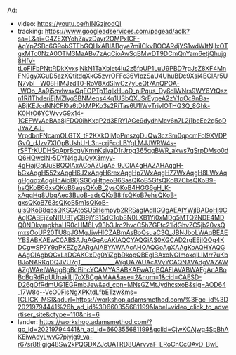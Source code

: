 Ad:
- video: https://youtu.be/hINGzjrodQI
- tracking: https://www.googleadservices.com/pagead/aclk?sa=L&ai=C4ZEXtYohZavzDayr2OMPxICF-AqYpZSBc6G9obSTEbGQHxABIABgye7miICkvBOCARdjYS1wdWItNjIxOTgxMTc0NzA0OTM3MaABv7zAqCioAwSqBMwDT9DCmQnYam6etjQhujg8HfV-tLoFIFbPNttRDkXvxsjNkN1TaXbiet4Iu2z5fpUP1LuU9PBD7rgJsZ8XF4MnFN9gyXGuD5azXQtitdqXkG5zvrOFFc36VIpzSaU4UhuBDc9Xsi4BClAr5UN7ybl__W08HlMJzdT0-RoV8XdSIwCz7yLeQt7AnQPOA-_WOo_Aa9j5qvlwsxQqFOPTp11qIkHuoD_pIPqus_Dy6dlWNrs9WY6YtQszn1Ri1ThderiEjMZIyq3BNMeqs4Kq1USbQXJSrEygeA2zY1pOc9nBa-ABjKEJcdNNCFl0a6tDkMPKo3s2RiTas6U1lWvTriyIOTHG3Q_8Ghk-K0HtO6YCWvvG9x14-1CEFWvAeBAa8jFDQ0ihKxqP2d3ERYIAGe9dydhMcv6n7L2j1beEe2q5oDJYa7_AJ-VrpdbnFNcamOLGTX_tF2KXkOIMpPmszgDuQw3czSm0qpcmFol9XVDPGvQ_dJzv7XIOpBUshU-L3n-crjFccLBYgLMJJWRW4s-rSFTrKUDHSgApr8cgVKmnKsiyaD1rJrpg365qqBWR_akws7qSrpDMso0dQ6HQwclN-5DYN4gJuQyX3myy-4gFiajGqUuSBQQIAxACoAZUgAe_9JCIA4gHAZAHAqgH-bGxAqgH552xAqgH6J2xAqgH6rexAqgHp7WxAqgH77WxAqgH8LWxAqgHgqqxAqgHhAioB6jSG6gHtgeoB6SasQKoB5GfsQKoB7CbsQKoB9-hsQKoB66xsQKoB6aqsQKoB_2ysQKoB4HGG6gH_K-xAqgHq8UbqAec3BuoB-adsQKoB8ifsQKoB7ehsQKoB-qxsQKoB763sQKoB5m1sQKoB-ulsQKoB8qpsQKSCAtoSU5Hempyb2RRSagIAdIIGQgAEAIYWjIBADoHj9CAgICABEjZoNI1UBTyCB9jYS15dC1ob3N0LXB1Yi0xMDg5MTQ2NDE4MDQ0NDkymgkhaHR0cHM6Ly93b3Jrc2hvcC5hZGFtc21ldGhvZC5jb20vsQmxsOoUP20TU8gJGMgJjwHICZABmAsBoQsuaC3Q_JBNJboLWAgBEAEYBSABKAEwC0ABSAJgAGgAcAKIAQCYAQGiAS0KGCAD2rgEEjIQOg4KDCgwSP7Y9aPKEZgZARgAIABYAWAAcAHQAQGoAgXAAgKoAQHYAQGAAgGIAgbQCxLaDCAKCxDg0YiZgbDkopQBEgIBAxoNGImoxqlLIMrr7uKbBJoNARKqDQJVU7gT____________AYgUA7AUAcAVyYCAQNAVAdgVAZAWAZgWAeIWAggBgBcBihcYCAMYASABKAEwATgBQAFIAVABWAFgAnABoBcBqRdRpUUnakILj7oXBCgAMAA&ase=2&num=1&cid=CAESD-D26gOfRdmUG1EGRmbJew&ad_cpn=MNsGZMtJydhcsxoB&sig=AOD64_17W8q--VcO0FisNgXPKtdLfbETzw&ms=[CLICK_MS]&adurl=https://workshop.adamsmethod.com/%3Fgc_id%3D20219794441%26h_ad_id%3D660355681199&label=video_click_to_advertiser_site&ctype=110&nis=6
- lander: https://workshop.adamsmethod.com/?gc_id=20219794441&h_ad_id=660355681199&gclid=CjwKCAjwg4SpBhAKEiwAdyLwvG7pjyjg9_va-r67sr8tFgig48Sw2kPQGDXZJcUATRD8UArvvaF_ERoCnCcQAvD_BwE
